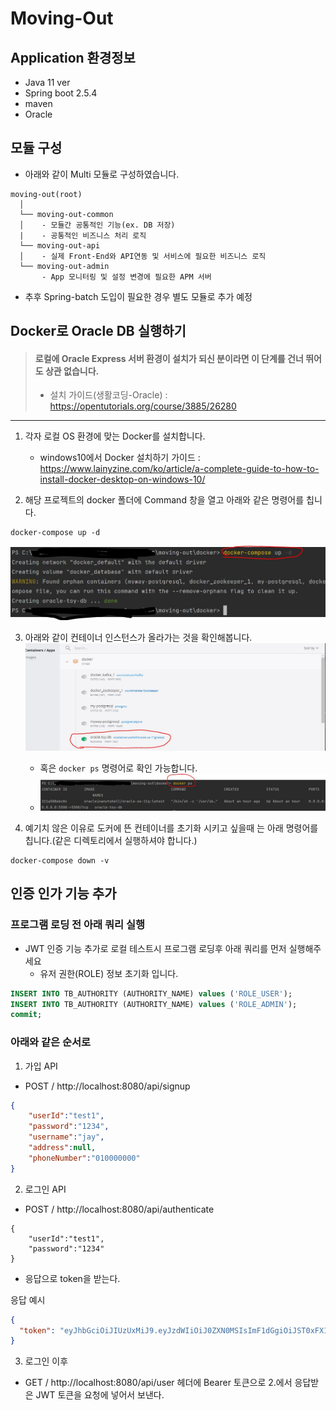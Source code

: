 # Moving-Out

## Application 환경정보
* Java 11 ver
* Spring boot 2.5.4
* maven
* Oracle

## 모듈 구성
* 아래와 같이 Multi 모듈로 구성하였습니다.
```
moving-out(root)
  │ 
  └── moving-out-common
  │    - 모듈간 공통적인 기능(ex. DB 저장) 
  |    - 공통적인 비즈니스 처리 로직
  └── moving-out-api
  │    - 실제 Front-End와 API연동 및 서비스에 필요한 비즈니스 로직
  └── moving-out-admin
       - App 모니터링 및 설정 변경에 필요한 APM 서버
```

* 추후 Spring-batch 도입이 필요한 경우 별도 모듈로 추가 예정


## Docker로 Oracle DB 실행하기

> #### 로컬에 Oracle Express 서버 환경이 설치가 되신 분이라면 이 단계를 건너 뛰어도 상관 없습니다.
> * 설치 가이드(생활코딩-Oracle) : https://opentutorials.org/course/3885/26280

___

1. 각자 로컬 OS 환경에 맞는 Docker를 설치합니다.
    * windows10에서 Docker 설치하기 가이드 : https://www.lainyzine.com/ko/article/a-complete-guide-to-how-to-install-docker-desktop-on-windows-10/

2. 해당 프로젝트의 docker 폴더에 Command 창을 열고 아래와 같은 명령어를 칩니다.
```
docker-compose up -d
```

![](./image/docker_01.jpg)

3. 아래와 같이 컨테이너 인스턴스가 올라가는 것을 확인해봅니다.
![](./image/docker_02.jpg)
   * 혹은 ```docker ps``` 명령어로 확인 가능합니다.
   * ![](./image/docker_03.jpg)

4. 예기치 않은 이유로 도커에 뜬 컨테이너를 초기화 시키고 싶을때 는 아래 명령어를 칩니다.(같은 디렉토리에서 실행하셔야 합니다.)
```
docker-compose down -v
```

## 인증 인가 기능 추가

### 프로그램 로딩 전 아래 쿼리 실행
* JWT 인증 기능 추가로 로컬 테스트시 프로그램 로딩후 아래 쿼리를 먼저 실행해주세요
  * 유저 권한(ROLE) 정보 초기화 입니다. 
```sql
INSERT INTO TB_AUTHORITY (AUTHORITY_NAME) values ('ROLE_USER');
INSERT INTO TB_AUTHORITY (AUTHORITY_NAME) values ('ROLE_ADMIN');
commit;
```

### 아래와 같은 순서로
1. 가입 API
* POST / http://localhost:8080/api/signup

```json
{
	"userId":"test1",
	"password":"1234",
	"username":"jay",
	"address":null,
	"phoneNumber":"010000000"
}
```

2. 로그인 API
* POST / http://localhost:8080/api/authenticate
```
{
	"userId":"test1",
	"password":"1234"
}
```

* 응답으로 token을 받는다.

응답 예시
```json
{
  "token": "eyJhbGciOiJIUzUxMiJ9.eyJzdWIiOiJ0ZXN0MSIsImF1dGgiOiJST0xFX1VTRVIiLCJleHAiOjE2Mjk3MTMzMzZ9.0VXmNvaEZJQoOdWaJ_m1JxNkz5tv5vWZfXAUrbOqKewhpi71FqNJjgsbRd44XBbxAgrfmZCGSoAlhYRlxIdkHA"
}
```

3. 로그인 이후
* GET / http://localhost:8080/api/user
헤더에 Bearer 토큰으로 2.에서 응답받은 JWT 토큰을 요청에 넣어서 보낸다.